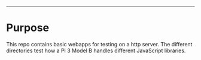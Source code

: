 ***
# Purpose

This repo contains basic webapps for testing on a http server.
The different directories test how a Pi 3 Model B handles different JavaScript libraries.
